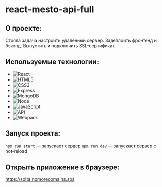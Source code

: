 # react-mesto-api-full

## О проекте:

Стояла задача настроить удаленный сервер. Задеплоить фронтенд и бэкэнд. Выпустить и подключить SSL-сертификат.


## Используемые технологии:

* ![React](https://img.shields.io/badge/-React-61daf8?logo=react&logoColor=black)
* ![HTML5](https://img.shields.io/badge/-HTML5-e34f26?logo=html5&logoColor=white)
* ![CSS3](https://img.shields.io/badge/-CSS3-1572b6?logo=css3&logoColor=white)
* ![Express](https://img.shields.io/badge/-Express-000000?logo=express&logoColor=white)
* ![MongoDB](https://img.shields.io/badge/-MongoDB-56a14b?logo=mongodb&logoColor=white)
* ![Node](https://img.shields.io/badge/-Node.js-469837?logo=Node.js&logoColor=white)
* ![JavaScript](https://img.shields.io/badge/-JavaScript-f3de35?logo=javaScript&logoColor=black)
* ![API](https://img.shields.io/badge/-api-yellow)
* ![Webpack](https://img.shields.io/badge/-Webpack-99d6f8?logo=webpack&logoColor=black)


## Запуск проекта:

`npm run start` — запускает сервер
`npm run dev` — запускает сервер с hot-reload

## Открыть приложение в браузере:

 https://solta.nomoredomains.sbs
